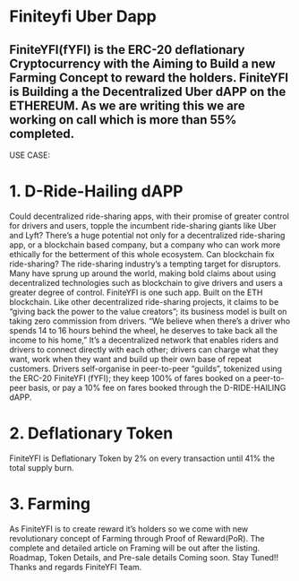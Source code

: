 # Finiteyfi Uber Dapp
## FiniteYFI(fYFI) is the ERC-20 deflationary Cryptocurrency with the Aiming to Build a new Farming Concept to reward the holders. FiniteYFI is Building a the Decentralized Uber dAPP on the ETHEREUM. As we are writing this we are working on call which is more than 55% completed.
USE CASE:
# 1. D-Ride-Hailing dAPP
Could decentralized ride-sharing apps, with their promise of greater control for drivers and users, topple the incumbent ride-sharing giants like Uber and Lyft?
There’s a huge potential not only for a decentralized ride-sharing app, or a blockchain based company, but a company who can work more ethically for the betterment of this whole ecosystem.
Can blockchain fix ride-sharing?
The ride-sharing industry’s a tempting target for disruptors. Many have sprung up around the world, making bold claims about using decentralized technologies such as blockchain to give drivers and users a greater degree of control.
FiniteYFI is one such app. Built on the ETH blockchain. Like other decentralized ride-sharing projects, it claims to be “giving back the power to the value creators”; its business model is built on taking zero commission from drivers. “We believe when there’s a driver who spends 14 to 16 hours behind the wheel, he deserves to take back all the income to his home,”
It’s a decentralized network that enables riders and drivers to connect directly with each other; drivers can charge what they want, work when they want and build up their own base of repeat customers. Drivers self-organise in peer-to-peer “guilds”, tokenized using the ERC-20 FiniteYFI (fYFI); they keep 100% of fares booked on a peer-to-peer basis, or pay a 10% fee on fares booked through the D-RIDE-HAILING dAPP.
 # 2. Deflationary Token
FiniteYFI is Deflationary Token by 2% on every transaction until 41% the total supply burn.
# 3. Farming
As FiniteYFI is to create reward it’s holders so we come with new revolutionary concept of Farming through Proof of Reward(PoR). The complete and detailed article on Framing will be out after the listing.
Roadmap, Token Details, and Pre-sale details Coming soon.
Stay Tuned!!
Thanks and regards
FiniteYFI Team.
